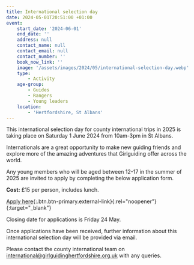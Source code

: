 ```yaml
---
title: International selection day
date: 2024-05-01T20:51:00 +01:00
event:
    start_date: '2024-06-01'
    end_date: ''
    address: null
    contact_name: null
    contact_email: null
    contact_number: ''
    book_now_link: ''
    image: '/assets/images/2024/05/international-selection-day.webp'
    type:
        - Activity
    age-group:
        - Guides
        - Rangers
        - Young leaders
    location:
        - 'Hertfordshire, St Albans'
---
```

This international selection day for county international trips in 2025 is taking place on Saturday 1 June 2024 from 10am-3pm in St Albans.

Internationals are a great opportunity to make new guiding friends and explore more of the amazing adventures that Girlguiding offer across the world.

Any young members who will be aged between 12-17 in the summer of 2025 are invited to apply by completing the below application form.

**Cost:** £15 per person, includes lunch.

[Apply here](https://forms.office.com/e/k8LUYchyLW){:.btn.btn-primary.external-link}{:rel="noopener"}{:target="_blank"}

Closing date for applications is Friday 24 May.

Once applications have been received, further information about this international selection day will be provided via email.

Please contact the county international team on <international@girlguidinghertfordshire.org.uk> with any queries.
